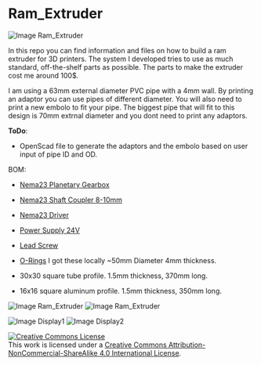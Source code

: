 # Ram_Extruder

![Image Ram_Extruder](https://github.com/Vogdanis/ram_extruder/blob/master/extruder.jpg)

In this repo you can find information and files on how to build a ram extruder for 3D printers. The system I developed tries to use as much standard, off-the-shelf parts as possible. The parts to make the extruder cost me around 100$.  

I am using a 63mm external diameter PVC pipe with a 4mm wall. By printing an adaptor you can use pipes of different diameter. You will also need to print a new embolo to fit your pipe.
The biggest pipe that will fit to this design is 70mm extrnal diameter and you dont need to print any adaptors.

**ToDo**: 
* OpenScad file to generate the adaptors and the embolo based on user input of pipe ID and OD.

BOM:
* [Nema23 Planetary Gearbox](https://www.omc-stepperonline.com/index.php?route=product/isearch&search=Nema%2023%20Stepper%20Motor%20Bipolar%20L%3D56mm%20w%2F%20Gear%20Ratio%2015%3A1%20Planetary%20Gearbox)
* [Nema23 Shaft Coupler 8-10mm](https://www.omc-stepperonline.com/8mm-10mm-flexible-jaw-coupling-20x30mm-cnc-stepper-motor-shaft-coupler-st-jc13.html?search=8mm%20-10mm%20Flexible%20Jaw%20Coupling%2020x30mm%20CNC%20Stepper%20Motor%20Shaft%20Coupler)
* [Nema23 Driver](https://www.omc-stepperonline.com/digital-stepper-driver/digital-stepper-driver-10-42a-20-50vdc-for-nema-17-23-24-stepper-motor-dm542t.html?mfp=45-output-current-a%5B1%20-%203.2,1%20-%204.2%5D)
* [Power Supply 24V](https://www.omc-stepperonline.com/250w-24v-10a-115230v-switching-power-supply-stepper-motor-cnc-router-kits-s-250-24.html?search=power%20supply%20)

* [Lead Screw](https://www.amazon.es/gp/product/B07LDZLD2M/ref=ppx_yo_dt_b_asin_title_o05_s00?ie=UTF8&psc=1)

* [O-Rings](https://images.homedepot-static.com/productImages/360d9e44-cd3e-40d9-8739-51e6d9b5e924/svn/black-o-rings-o-ring-kits-96735-64_1000.jpg) I got these locally ~50mm Diameter 4mm thickness.

* 30x30 square tube profile. 1.5mm thickness, 370mm long.

* 16x16 square aluminum profile. 1.5mm thickness, 350mm long.

![Image Ram_Extruder](https://github.com/Vogdanis/ram_extruder/blob/master/r1.png)
![Image Ram_Extruder](https://github.com/Vogdanis/ram_extruder/blob/master/r2.png)

![Image Display1](https://github.com/Vogdanis/ram_extruder/blob/master/display2.jpg)
![Image Display2](https://github.com/Vogdanis/ram_extruder/blob/master/display1.jpg)

<a rel="license" href="http://creativecommons.org/licenses/by-nc-sa/4.0/"><img alt="Creative Commons License" style="border-width:0" src="https://i.creativecommons.org/l/by-nc-sa/4.0/88x31.png" /></a><br />This work is licensed under a <a rel="license" href="http://creativecommons.org/licenses/by-nc-sa/4.0/">Creative Commons Attribution-NonCommercial-ShareAlike 4.0 International License</a>.



